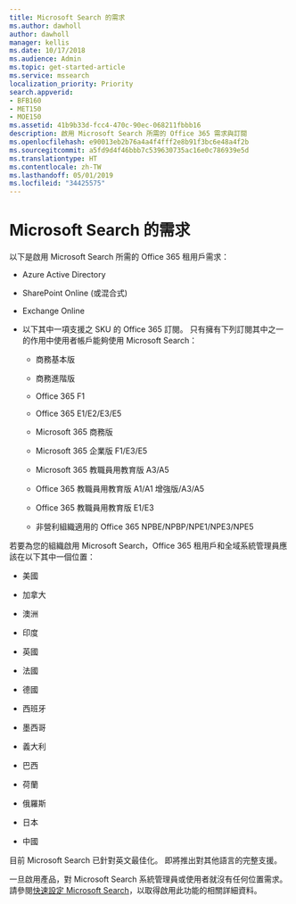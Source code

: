 ```yaml
---
title: Microsoft Search 的需求
ms.author: dawholl
author: dawholl
manager: kellis
ms.date: 10/17/2018
ms.audience: Admin
ms.topic: get-started-article
ms.service: mssearch
localization_priority: Priority
search.appverid:
- BFB160
- MET150
- MOE150
ms.assetid: 41b9b33d-fcc4-470c-90ec-068211fbbb16
description: 啟用 Microsoft Search 所需的 Office 365 需求與訂閱
ms.openlocfilehash: e90013eb2b76a4a4f4fff2e8b91f3bc6e48a4f2b
ms.sourcegitcommit: a5fd9d4f46bbb7c539630735ac16e0c786939e5d
ms.translationtype: HT
ms.contentlocale: zh-TW
ms.lasthandoff: 05/01/2019
ms.locfileid: "34425575"
---
```

# <a name="requirements-for-microsoft-search"></a>Microsoft Search 的需求

以下是啟用 Microsoft Search 所需的 Office 365 租用戶需求： 
  
- Azure Active Directory
    
- SharePoint Online (或混合式)
    
- Exchange Online
    
- 以下其中一項支援之 SKU 的 Office 365 訂閱。 只有擁有下列訂閱其中之一的作用中使用者帳戶能夠使用 Microsoft Search：
    
  - 商務基本版
    
  - 商務進階版
    
  - Office 365 F1
    
  - Office 365 E1/E2/E3/E5
    
  - Microsoft 365 商務版
    
  - Microsoft 365 企業版 F1/E3/E5
    
  - Microsoft 365 教職員用教育版 A3/A5
    
  - Office 365 教職員用教育版 A1/A1 增強版/A3/A5
    
  - Office 365 教職員用教育版 E1/E3
    
  - 非營利組織適用的 Office 365 NPBE/NPBP/NPE1/NPE3/NPE5
    
若要為您的組織啟用 Microsoft Search，Office 365 租用戶和全域系統管理員應該在以下其中一個位置：
  
- 美國
    
- 加拿大
    
- 澳洲
    
- 印度
    
- 英國
    
- 法國
    
- 德國
  
- 西班牙
    
- 墨西哥
    
- 義大利
    
- 巴西
    
- 荷蘭
    
- 俄羅斯
    
- 日本

- 中國
 
目前 Microsoft Search 已針對英文最佳化。 即將推出對其他語言的完整支援。

一旦啟用產品，對 Microsoft Search 系統管理員或使用者就沒有任何位置需求。 請參閱[快速設定 Microsoft Search](quick-set-up.md)，以取得啟用此功能的相關詳細資料。 

  

